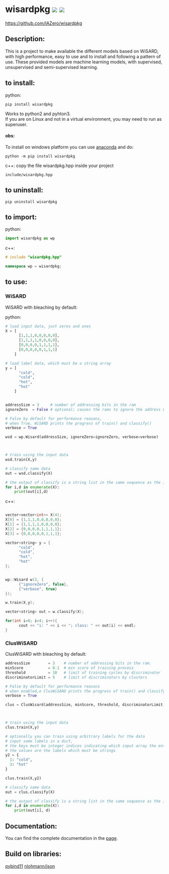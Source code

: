 # wisardpkg [![](https://img.shields.io/pypi/v/wisardpkg.svg)](https://pypi.org/project/wisardpkg/) [![](https://travis-ci.org/IAZero/wisardpkg.svg?branch=master)](https://travis-ci.org/IAZero/wisardpkg)

https://github.com/IAZero/wisardpkg

## Description:
This is a project to make available the different models based on WiSARD,
with high performance, easy to use and to install and following a pattern of use.
These provided models are machine learning models,
with supervised, unsupervised and semi-supervised learning.

## to install:
python:
```
pip install wisardpkg
```
Works to python2 and pyhton3.  
If you are on Linux and not in a virtual environment, you may need to run as superuser.

#### obs:
To install on windows platform you can use [anaconda](https://anaconda.org/) and do:
```
python -m pip install wisardpkg
```
c++:
copy the file wisardpkg.hpp inside your project 
```
include/wisardpkg.hpp
```

## to uninstall:
```
pip uninstall wisardpkg
```

## to import:
python:
```python
import wisardpkg as wp
```
c++:
```c++
# include "wisardpkg.hpp"

namespace wp = wisardpkg;
```

## to use:
### WiSARD

WiSARD with bleaching by default:

python:
```python
# load input data, just zeros and ones  
X = [
      [1,1,1,0,0,0,0,0],
      [1,1,1,1,0,0,0,0],
      [0,0,0,0,1,1,1,1],
      [0,0,0,0,0,1,1,1]
    ]

# load label data, which must be a string array
y = [
      "cold",
      "cold",
      "hot",
      "hot"
    ]


addressSize = 3     # number of addressing bits in the ram
ignoreZero  = False # optional; causes the rams to ignore the address 0

# False by default for performance reasons,
# when True, WiSARD prints the progress of train() and classify()
verbose = True

wsd = wp.Wisard(addressSize, ignoreZero=ignoreZero, verbose=verbose)



# train using the input data
wsd.train(X,y)

# classify some data
out = wsd.classify(X)

# the output of classify is a string list in the same sequence as the input
for i,d in enumerate(X):
    print(out[i],d)
```
c++:
```c++

vector<vector<int>> X(4);
X[0] = {1,1,1,0,0,0,0,0};
X[1] = {1,1,1,1,0,0,0,0};
X[2] = {0,0,0,0,1,1,1,1};
X[3] = {0,0,0,0,0,1,1,1};

vector<string> y = {
      "cold",
      "cold",
      "hot",
      "hot"
};


wp::Wisard w(3, {
      {"ignoreZero", false},
      {"verbose", true}
});

w.train(X,y);

vector<string> out = w.classify(X);

for(int i=0; i<4; i++){
      cout << "i: " << i << "; class: " << out[i] << endl;
}

```
### ClusWiSARD

ClusWiSARD with bleaching by default:
```python
addressSize        = 3    # number of addressing bits in the ram.
minScore           = 0.1  # min score of training process
threshold          = 10   # limit of training cycles by discriminator
discriminatorLimit = 5    # limit of discriminators by clusters

# False by default for performance reasons
# when enabled,e ClusWiSARD prints the progress of train() and classify()
verbose = True

clus = ClusWisard(addressSize, minScore, threshold, discriminatorLimit, verbose=True)



# train using the input data
clus.train(X,y)

# optionally you can train using arbitrary labels for the data
# input some labels in a dict,
# the keys must be integer indices indicating which input array the entry is associated to,
# the values are the labels which must be strings
y2 = {
  1: "cold",
  3: "hot"
}

clus.train(X,y2)

# classify some data
out = clus.classify(X)

# the output of classify is a string list in the same sequence as the input
for i,d in enumerate(X):
    print(out[i], d)
```

## Documentation:
You can find the complete documentation in the [page](https://iazero.github.io/wisardpkg/).

## Build on libraries:
[pybind11](https://github.com/pybind/pybind11)
[nlohmann/json](https://github.com/nlohmann/json)
